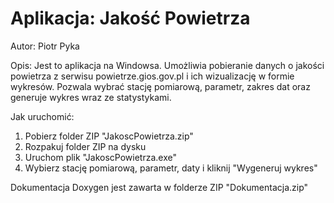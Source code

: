 # Aplikacja: Jakość Powietrza
Autor: Piotr Pyka

Opis:
Jest to aplikacja na Windowsa. Umożliwia pobieranie danych o jakości powietrza z serwisu powietrze.gios.gov.pl
i ich wizualizację w formie wykresów. Pozwala wybrać stację pomiarową,
parametr, zakres dat oraz generuje wykres wraz ze statystykami.

Jak uruchomić:
1. Pobierz folder ZIP "JakoscPowietrza.zip"
2. Rozpakuj folder ZIP na dysku
3. Uruchom plik "JakoscPowietrza.exe"
4. Wybierz stację pomiarową, parametr, daty i kliknij "Wygeneruj wykres"

Dokumentacja Doxygen jest zawarta w folderze ZIP "Dokumentacja.zip"

